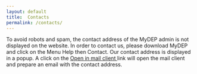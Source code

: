 ```yaml
---
layout: default
title:  Contacts
permalink: /contacts/
---
```

<p class="retrait"> To avoid robots and spam, the contact address of the MyDEP admin is not displayed on the website. In order to contact us, please download MyDEP and click on the Menu Help then Contact. Our contact address is displayed in a popup. A click on the <u> Open in mail client </u> link will open the mail client and prepare an email with the contact address. </p> 
